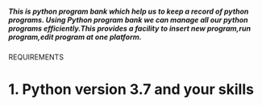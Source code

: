 ##### This is python program bank which help us to keep a record of python programs. Using Python program bank we can manage all our python programs efficiently.This provides a facility to insert new program,run program,edit program at one platform.

REQUIREMENTS
   
# 1. Python version 3.7 and your skills

